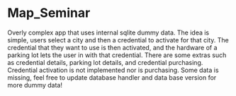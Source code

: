 # Map_Seminar

Overly complex app that uses internal sqlite dummy data. 
The idea is simple, users select a city and then a credential to activate for that city. 
The credential that they want to use is then activated, and the hardware of a parking lot lets the user in with that credential. 
There are some extras such as credential details, parking lot details, and credential purchasing. 
Credential activation is not implemented nor is purchasing. Some data is missing, feel free to update database handler and data base version for more dummy data!
